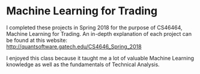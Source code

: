 # Machine Learning for Trading

I completed these projects in Spring 2018 for the purpose of CS46464, Machine Learning for Trading. An in-depth explanation of each project can be found at this website: <br>
http://quantsoftware.gatech.edu/CS4646_Spring_2018
<br>

I enjoyed this class because it taught me a lot of valuable Machine Learning knowledge as well as the fundamentals of Technical Analysis.
